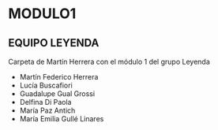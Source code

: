 # MODULO1
## EQUIPO LEYENDA

Carpeta de Martín Herrera con el módulo 1 del grupo Leyenda



* Martín Federico Herrera
* Lucía Buscafiori
* Guadalupe Gual Grossi
* Delfina Di Paola
* María Paz Antich
* María Emilia Gullé Linares 
